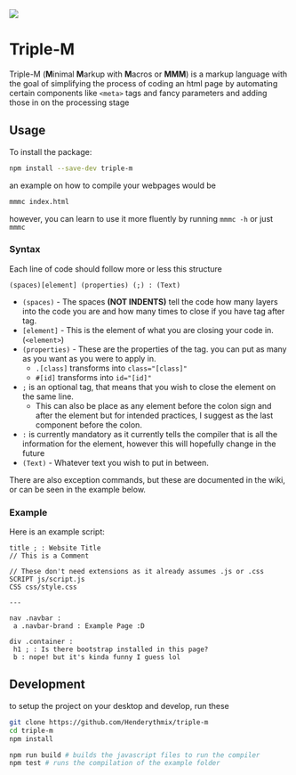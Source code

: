 <a href="https://www.npmjs.com/package/triple-m">
<img src="https://badgen.net/npm/v/triple-m" />
</a>

# Triple-M

Triple-M (**M**inimal **M**arkup with **M**acros or **MMM**) is a markup language with the goal of simplifying the process of coding an html page by automating certain components like `<meta>` tags and fancy parameters and adding those in on the processing stage

## Usage
To install the package:
```sh
npm install --save-dev triple-m
```
an example on how to compile your webpages would be
```sh
mmmc index.html
```
however, you can learn to use it more fluently by running `mmmc -h` or just `mmmc`

### Syntax
Each line of code should follow more or less this structure

`(spaces)[element] (properties) (;) : (Text)`

- `(spaces)` - The spaces **(NOT INDENTS)** tell the code how many layers into the code you are and how many times to close if you have tag after tag.
- `[element]` - This is the element of what you are closing your code in. (`<element>`)
- `(properties)` - These are the properties of the tag. you can put as many as you want as you were to apply in.
  - `.[class]` transforms into `class="[class]"`
  - `#[id]` transforms into `id="[id]"`
- `;` is an optional tag, that means that you wish to close the element on the same line. 
  - This can also be place as any element before the colon sign and after the element but for intended practices, I suggest as the last component before the colon.
- `:` is currently mandatory as it currently tells the compiler that is all the information for the element, however this will hopefully change in the future
- `(Text)` - Whatever text you wish to put in between.

There are also exception commands, but these are documented in the wiki, or can be seen in the example below.

### Example
Here is an example script:
```
title ; : Website Title
// This is a Comment

// These don't need extensions as it already assumes .js or .css
SCRIPT js/script.js
CSS css/style.css

---

nav .navbar :
 a .navbar-brand : Example Page :D

div .container :
 h1 ; : Is there bootstrap installed in this page?
 b : nope! but it's kinda funny I guess lol
```

## Development
to setup the project on your desktop and develop, run these
```sh
git clone https://github.com/Henderythmix/triple-m
cd triple-m
npm install

npm run build # builds the javascript files to run the compiler
npm test # runs the compilation of the example folder
```